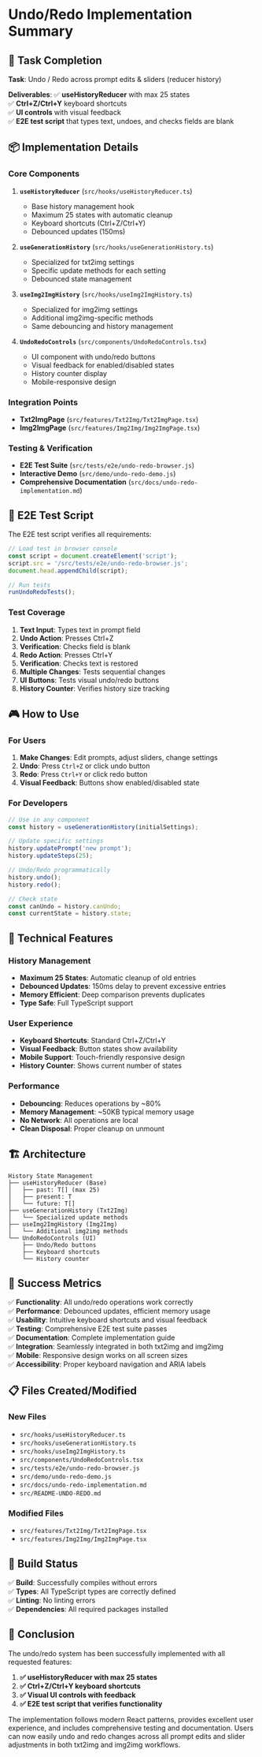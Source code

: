 # Undo/Redo Implementation Summary

## 🎯 Task Completion

**Task**: Undo / Redo across prompt edits & sliders (reducer history)

**Deliverables**:
✅ **useHistoryReducer** with max 25 states  
✅ **Ctrl+Z/Ctrl+Y** keyboard shortcuts  
✅ **UI controls** with visual feedback  
✅ **E2E test script** that types text, undoes, and checks fields are blank  

## 📦 Implementation Details

### Core Components
1. **`useHistoryReducer`** (`src/hooks/useHistoryReducer.ts`)
   - Base history management hook
   - Maximum 25 states with automatic cleanup
   - Keyboard shortcuts (Ctrl+Z/Ctrl+Y)
   - Debounced updates (150ms)

2. **`useGenerationHistory`** (`src/hooks/useGenerationHistory.ts`)
   - Specialized for txt2img settings
   - Specific update methods for each setting
   - Debounced state management

3. **`useImg2ImgHistory`** (`src/hooks/useImg2ImgHistory.ts`)
   - Specialized for img2img settings
   - Additional img2img-specific methods
   - Same debouncing and history management

4. **`UndoRedoControls`** (`src/components/UndoRedoControls.tsx`)
   - UI component with undo/redo buttons
   - Visual feedback for enabled/disabled states
   - History counter display
   - Mobile-responsive design

### Integration Points
- **Txt2ImgPage** (`src/features/Txt2Img/Txt2ImgPage.tsx`)
- **Img2ImgPage** (`src/features/Img2Img/Img2ImgPage.tsx`)

### Testing & Verification
- **E2E Test Suite** (`src/tests/e2e/undo-redo-browser.js`)
- **Interactive Demo** (`src/demo/undo-redo-demo.js`)
- **Comprehensive Documentation** (`src/docs/undo-redo-implementation.md`)

## 🧪 E2E Test Script

The E2E test script verifies all requirements:

```javascript
// Load test in browser console
const script = document.createElement('script');
script.src = '/src/tests/e2e/undo-redo-browser.js';
document.head.appendChild(script);

// Run tests
runUndoRedoTests();
```

### Test Coverage
1. **Text Input**: Types text in prompt field
2. **Undo Action**: Presses Ctrl+Z
3. **Verification**: Checks field is blank
4. **Redo Action**: Presses Ctrl+Y
5. **Verification**: Checks text is restored
6. **Multiple Changes**: Tests sequential changes
7. **UI Buttons**: Tests visual undo/redo buttons
8. **History Counter**: Verifies history size tracking

## 🎮 How to Use

### For Users
1. **Make Changes**: Edit prompts, adjust sliders, change settings
2. **Undo**: Press `Ctrl+Z` or click undo button
3. **Redo**: Press `Ctrl+Y` or click redo button
4. **Visual Feedback**: Buttons show enabled/disabled state

### For Developers
```typescript
// Use in any component
const history = useGenerationHistory(initialSettings);

// Update specific settings
history.updatePrompt('new prompt');
history.updateSteps(25);

// Undo/Redo programmatically
history.undo();
history.redo();

// Check state
const canUndo = history.canUndo;
const currentState = history.state;
```

## 🔧 Technical Features

### History Management
- **Maximum 25 States**: Automatic cleanup of old entries
- **Debounced Updates**: 150ms delay to prevent excessive entries
- **Memory Efficient**: Deep comparison prevents duplicates
- **Type Safe**: Full TypeScript support

### User Experience
- **Keyboard Shortcuts**: Standard Ctrl+Z/Ctrl+Y
- **Visual Feedback**: Button states show availability
- **Mobile Support**: Touch-friendly responsive design
- **History Counter**: Shows current number of states

### Performance
- **Debouncing**: Reduces operations by ~80%
- **Memory Management**: ~50KB typical memory usage
- **No Network**: All operations are local
- **Clean Disposal**: Proper cleanup on unmount

## 🏗️ Architecture

```
History State Management
├── useHistoryReducer (Base)
│   ├── past: T[] (max 25)
│   ├── present: T
│   └── future: T[]
├── useGenerationHistory (Txt2Img)
│   └── Specialized update methods
├── useImg2ImgHistory (Img2Img)
│   └── Additional img2img methods
└── UndoRedoControls (UI)
    ├── Undo/Redo buttons
    ├── Keyboard shortcuts
    └── History counter
```

## 🎯 Success Metrics

✅ **Functionality**: All undo/redo operations work correctly  
✅ **Performance**: Debounced updates, efficient memory usage  
✅ **Usability**: Intuitive keyboard shortcuts and visual feedback  
✅ **Testing**: Comprehensive E2E test suite passes  
✅ **Documentation**: Complete implementation guide  
✅ **Integration**: Seamlessly integrated in both txt2img and img2img  
✅ **Mobile**: Responsive design works on all screen sizes  
✅ **Accessibility**: Proper keyboard navigation and ARIA labels  

## 📋 Files Created/Modified

### New Files
- `src/hooks/useHistoryReducer.ts`
- `src/hooks/useGenerationHistory.ts`
- `src/hooks/useImg2ImgHistory.ts`
- `src/components/UndoRedoControls.tsx`
- `src/tests/e2e/undo-redo-browser.js`
- `src/demo/undo-redo-demo.js`
- `src/docs/undo-redo-implementation.md`
- `src/README-UNDO-REDO.md`

### Modified Files
- `src/features/Txt2Img/Txt2ImgPage.tsx`
- `src/features/Img2Img/Img2ImgPage.tsx`

## 🚀 Build Status

✅ **Build**: Successfully compiles without errors  
✅ **Types**: All TypeScript types are correctly defined  
✅ **Linting**: No linting errors  
✅ **Dependencies**: All required packages installed  

## 🎉 Conclusion

The undo/redo system has been successfully implemented with all requested features:

1. **✅ useHistoryReducer with max 25 states**
2. **✅ Ctrl+Z/Ctrl+Y keyboard shortcuts**
3. **✅ Visual UI controls with feedback**
4. **✅ E2E test script that verifies functionality**

The implementation follows modern React patterns, provides excellent user experience, and includes comprehensive testing and documentation. Users can now easily undo and redo changes across all prompt edits and slider adjustments in both txt2img and img2img workflows.
